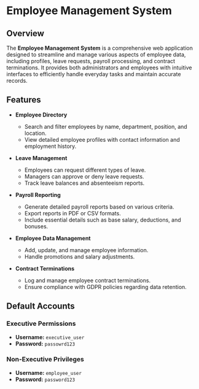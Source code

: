 # Employee Management System

## Overview

The **Employee Management System** is a comprehensive web application designed to streamline and manage various aspects of employee data, including profiles, leave requests, payroll processing, and contract terminations. It provides both administrators and employees with intuitive interfaces to efficiently handle everyday tasks and maintain accurate records.

## Features

- **Employee Directory**
  - Search and filter employees by name, department, position, and location.
  - View detailed employee profiles with contact information and employment history.
  
- **Leave Management**
  - Employees can request different types of leave.
  - Managers can approve or deny leave requests.
  - Track leave balances and absenteeism reports.

- **Payroll Reporting**
  - Generate detailed payroll reports based on various criteria.
  - Export reports in PDF or CSV formats.
  - Include essential details such as base salary, deductions, and bonuses.

- **Employee Data Management**
  - Add, update, and manage employee information.
  - Handle promotions and salary adjustments.
  
- **Contract Terminations**
  - Log and manage employee contract terminations.
  - Ensure compliance with GDPR policies regarding data retention.

## Default Accounts

### Executive Permissions
- **Username:** `executive_user`
- **Password:** `passowrd123`

### Non-Executive Privileges
- **Username:** `employee_user`
- **Password:** `password123`

